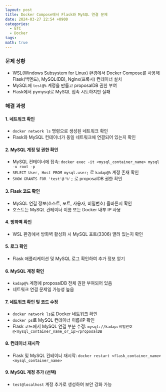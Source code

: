 ```yaml
---
layout: post
title: Docker Compose에서 Flask와 MySQL 연결 문제
date: 2024-03-27 22:54 +0900
categories:
  - ETC
  - Docker
tags: 
math: true
---
```

### 문제 상황

- WSL(Windows Subsystem for Linux) 환경에서 Docker Compose를 사용해 Flask(백엔드), MySQL(DB), Nginx(프록시) 컨테이너 설치
- MySQL에 `test@%` 계정을 만들고 proposalDB 권한 부여
- Flask에서 pymysql로 MySQL 접속 시도하지만 실패

### 해결 과정

#### 1. 네트워크 확인

- `docker network ls` 명령으로 생성된 네트워크 확인
- Flask와 MySQL 컨테이너가 동일 네트워크에 연결되어 있는지 확인

#### 2. MySQL 계정 및 권한 확인

- MySQL 컨테이너에 접속: `docker exec -it <mysql_container_name> mysql -u root -p`
- `SELECT User, Host FROM mysql.user;` 로 `kadap@%` 계정 존재 확인
- `SHOW GRANTS FOR 'test'@'%';` 로 proposalDB 권한 확인

#### 3. Flask 코드 확인

- MySQL 연결 정보(호스트, 포트, 사용자, 비밀번호) 올바른지 확인
- 호스트는 MySQL 컨테이너 이름 또는 Docker 내부 IP 사용

#### 4. 방화벽 확인

- WSL 환경에서 방화벽 활성화 시 MySQL 포트(3306) 열려 있는지 확인

#### 5. 로그 확인

- Flask 애플리케이션 및 MySQL 로그 확인하여 추가 정보 얻기

#### 6. MySQL 계정 확인

- `kadap@%` 계정에 proposalDB 전체 권한 부여되어 있음
- 네트워크 연결 문제일 가능성 높음

#### 7. 네트워크 확인 및 코드 수정

- `docker network ls`로 Docker 네트워크 확인
- `docker ps`로 MySQL 컨테이너 이름/IP 확인
- Flask 코드에서 MySQL 연결 부분 수정: `mysql://kadap:비밀번호@<mysql_container_name_or_ip>/proposalDB`

#### 8. 컨테이너 재시작

- Flask 및 MySQL 컨테이너 재시작: `docker restart <flask_container_name> <mysql_container_name>`

#### 9. MySQL 계정 추가 (선택)

- `test@localhost` 계정 추가로 생성하여 보안 강화 가능


